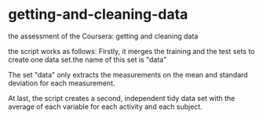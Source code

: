 getting-and-cleaning-data
=========================

the assessment of the Coursera: getting and cleaning data

the script works as follows:
Firstly, it merges the training and the test sets to create one data set.the name of this set is "data"

The set "data" only extracts the measurements on the mean and standard deviation for each measurement. 

At last, the script creates a second, independent tidy data set with the average of each variable for each activity and each subject. 
